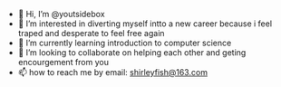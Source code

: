 - 👋 Hi, I’m @youtsidebox
- 👀 I’m interested in diverting myself intto a new career because i feel traped and desperate to feel free again
- 🌱 I’m currently learning introduction to computer science 
- 💞️ I’m looking to collaborate on helping each other and geting encourgement from you 
- 📫 how to reach me by email: shirleyfish@163.com

<!---
youtsidebox/youtsidebox is a ✨ special ✨ repository because its `README.md` (this file) appears on your GitHub profile.
You can click the Preview link to take a look at your changes.
--->
